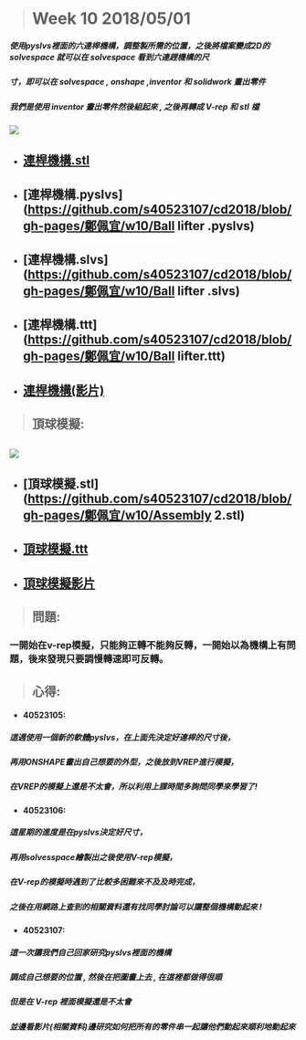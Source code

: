 > # Week 10  2018/05/01

##### 使用pyslvs裡面的六連桿機構，調整製所需的位置，之後將檔案變成2D的 solvespace 就可以在 solvespace 看到六連趕機構的尺

##### 寸，即可以在 solvespace , onshape  ,inventor 和 solidwork 畫出零件

##### 我們是使用 inventor 畫出零件然後組起來 , 之後再轉成 V-rep 和 stl 檔

![](/assets/Inventor_2018-05-08_21-02-54.png)

* ## [連桿機構.stl](https://github.com/s40523107/cd2018/blob/gh-pages/鄭佩宜/w10/組合1%28new%29.stl)
* ## [連桿機構.pyslvs](https://github.com/s40523107/cd2018/blob/gh-pages/鄭佩宜/w10/Ball lifter .pyslvs)
* ## [連桿機構.slvs](https://github.com/s40523107/cd2018/blob/gh-pages/鄭佩宜/w10/Ball lifter .slvs)
* ## [連桿機構.ttt](https://github.com/s40523107/cd2018/blob/gh-pages/鄭佩宜/w10/Ball lifter.ttt)
* ## [連桿機構\(影片\)](https://youtu.be/TrOpN5cqAXM)

> ## 頂球模擬:

## ![](/assets/chrome_2018-06-19_23-01-47.png)

* ## [頂球模擬.stl](https://github.com/s40523107/cd2018/blob/gh-pages/鄭佩宜/w10/Assembly 2.stl)
* ## [頂球模擬.ttt](https://github.com/s40523107/cd2018/blob/gh-pages/鄭佩宜/w10/sixlink.ttt)
* ## [頂球模擬影片](https://youtu.be/imADWrx81wM)

> ## 問題:

### 一開始在v-rep模擬，只能夠正轉不能夠反轉，一開始以為機構上有問題，後來發現只要調慢轉速即可反轉。

> ## 心得:

* #### 40523105:

##### **這週使用一個新的軟體pyslvs，在上面先決定好連桿的尺寸後，**

##### **再用ONSHAPE畫出自己想要的外型，之後放到VREP進行模擬，**

##### **在VREP的模擬上還是不太會，所以利用上課時間多詢問同學來學習了!**

* #### 40523106:

##### 這星期的進度是在pyslvs決定好尺寸，

##### 再用solvesspace繪製出之後使用V-rep模擬，

##### 在V-rep的模擬時遇到了比較多困難來不及及時完成，

##### 之後在用網路上查到的相關資料還有找同學討論可以讓整個機構動起來 !

* #### 40523107:

##### 這一次讓我們自己回家研究pyslvs裡面的機構

##### 調成自己想要的位置 , 然後在把圖畫上去 , 在這裡都做得很順

##### 但是在 V-rep 裡面模擬還是不太會

##### 並邊看影片\(相關資料\)邊研究如何把所有的零件串一起讓他們動起來順利地動起來



